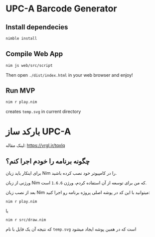 # UPC-A Barcode Generator

## Install dependecies
```bash
nimble install
```

## Compile Web App
```bash
nim js web/src/script
```

Then open `./dist/index.html` in your web browser and enjoy!

## Run MVP
```bash
nim r play.nim
```

creates `temp.svg` in current directory

# بارکد ساز UPC-A

لینک مقاله:
https://vrgl.ir/tqxlq


## چگونه برنامه را خودم اجرا کنم؟
برای اینکار باید زبان Nim را در کامپیوتر خود نصب کرده باشید.

ورژنی از زبان Nim که من برای توسعه از آن استفاده کردم، ورژن `1.6.6` است.

بعد از نصب زبان Nim میتوانید با این کد در پوشه اصلی پروژه برنامه رو اجرا کنید:

```
nim r play.nim
```
یا
```
nim r src/draw.nim
```

که نتیجه آن یک فایل با نام `temp.svg` است که در همین پوشه ایجاد میشود